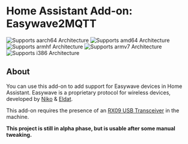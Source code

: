 # Home Assistant Add-on: Easywave2MQTT

![Supports aarch64 Architecture][aarch64-shield] ![Supports amd64 Architecture][amd64-shield] ![Supports armhf Architecture][armhf-shield] ![Supports armv7 Architecture][armv7-shield] ![Supports i386 Architecture][i386-shield]

## About

You can use this add-on to add support for Easywave devices in Home Assistant.  Easywave is a proprietary protocol for wireless devices, developed by [Niko](https://niko.eu) & [Eldat](https://www.eldat.de/).

This add-on requires the presence of an [RX09 USB Transceiver](https://www.eldat.de/produkte/schnittstellen/rx09e_en.html) in the machine.

**This project is still in alpha phase, but is usable after some manual tweaking.**

[aarch64-shield]: https://img.shields.io/badge/aarch64-yes-green.svg
[amd64-shield]: https://img.shields.io/badge/amd64-yes-green.svg
[armhf-shield]: https://img.shields.io/badge/armhf-yes-green.svg
[armv7-shield]: https://img.shields.io/badge/armv7-yes-green.svg
[i386-shield]: https://img.shields.io/badge/i386-yes-green.svg
